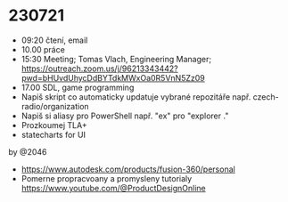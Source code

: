 # 230721

* 09:20 čtení, email
* 10.00 práce
* 15:30 Meeting; Tomas Vlach, Engineering Manager; <https://outreach.zoom.us/j/96213343442?pwd=bHUvdUhycDdBYTdkMWxOa0R5VnN5Zz09>
* 17.00 SDL, game programming
* Napiš skript co automaticky updatuje vybrané repozitáře např. czech-radio/organization
* Napiš si aliasy pro PowerShell např. "ex" pro "explorer ."
* Prozkoumej TLA+
* statecharts for UI

by @2046

* <https://www.autodesk.com/products/fusion-360/personal>
* Pomerne propracvoany a promysleny tutorialy <https://www.youtube.com/@ProductDesignOnline>
